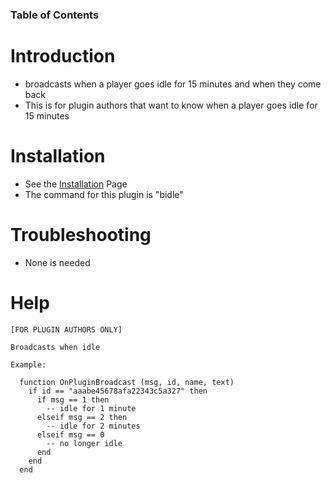 ### Table of Contents ###


# Introduction #
  * broadcasts when a player goes idle for 15 minutes and when they come back
  * This is for plugin authors that want to know when a player goes idle for 15 minutes

# Installation #
  * See the [Installation](Installation.md) Page
  * The command for this plugin is "bidle"

# Troubleshooting #
  * None is needed

# Help #
```
[FOR PLUGIN AUTHORS ONLY]

Broadcasts when idle

Example:

  function OnPluginBroadcast (msg, id, name, text)
    if id == "aaabe45678afa22343c5a327" then
      if msg == 1 then
        -- idle for 1 minute
      elseif msg == 2 then
        -- idle for 2 minutes
      elseif msg == 0
        -- no longer idle
      end
    end
  end


```